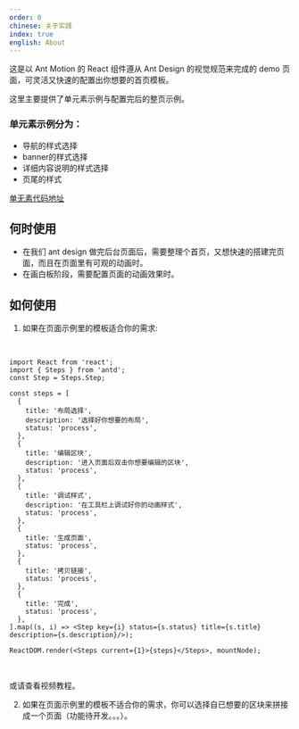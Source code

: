 ```yaml
---
order: 0
chinese: 关于实践
index: true
english: About
---
```



这是以 Ant Motion 的 React 组件遵从 Ant Design 的视觉规范来完成的 demo 页面，可灵活又快速的配置出你想要的首页模板。

这里主要提供了单元素示例与配置完后的整页示例。

### 单元素示例分为：
- 导航的样式选择
- banner的样式选择
- 详细内容说明的样式选择
- 页尾的样式

[单无素代码地址](https://github.com/ant-motion/ant-motion/tree/master/template/element)

## 何时使用

- 在我们 ant design 做完后台页面后，需要整理个首页，又想快速的搭建完页面，而且在页面里有可观的动画时。
- 在画白板阶段，需要配置页面的动画效果时。

## 如何使用

1. 如果在页面示例里的模板适合你的需求:

<br />

```__react
import React from 'react';
import { Steps } from 'antd';
const Step = Steps.Step;

const steps = [
  {
    title: '布局选择',
    description: '选择好你想要的布局',
    status: 'process',
  },
  {
    title: '编辑区块',
    description: '进入页面后双击你想要编辑的区块',
    status: 'process',
  },
  {
    title: '调试样式',
    description: '在工具栏上调试好你的动画样式',
    status: 'process',
  },
  {
    title: '生成页面',
    status: 'process',
  },
  {
    title: '拷贝链接',
    status: 'process',
  },
  {
    title: '完成',
    status: 'process',
  },
].map((s, i) => <Step key={i} status={s.status} title={s.title} description={s.description}/>);

ReactDOM.render(<Steps current={1}>{steps}</Steps>, mountNode);
```
<style>
.ant-steps{
  max-width: 900px;
}
</style>
<br />

或请查看视频教程。

2. 如果在页面示例里的模板不适合你的需求，你可以选择自已想要的区块来拼接成一个页面（功能待开发。。。）。
